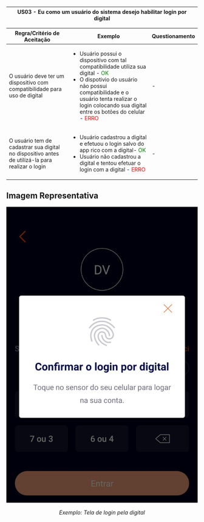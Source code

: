 <table>
    <thead>
        <tr>
            <th colspan="2" rowspan="2"> US03 - Eu como um usuário do sistema desejo habilitar login por digital</th>
        </tr>        
    </thead>
</table>

<table>
    <thead>
        <tr>
            <th>Regra/Critério de Aceitação</th>
            <th>Exemplo</th>
            <th>Questionamento</th>
        </tr>        
    </thead>
    <tbody>
        <tr>
            <td>O usuário deve ter um dispositivo com compatibilidade para uso de digital</td>
            <td>
                <ul>
                    <li>Usuário possui o dispositivo com tal compatibilidade utiliza sua digital - <span style="color:green">OK</span></li>
                    <li>O dispotivio do usuário não possui compatibilidade e o usuário tenta realizar o login colocando sua digital entre os botões do celular - <span style="color:red">ERRO</span></li>
                </ul>
            </td>
            <td> - </td>
        </tr>
        <tr>
            <td>O usuário tem de cadastrar sua digital no dispositivo antes de utilizá-la para realizar o login</td>
            <td>
                <ul>
                    <li>Usuário cadastrou a digital e efetuou o login salvo do app rico  com a digital- <span style="color:green">OK</span></li>
                    <li>Usuário não cadastrou a digital e tentou efetuar o login com a digital - <span style="color:red">ERRO</span></li>
                </ul>
            </td>
            <td> - </td>
        </tr>
    </tbody>
</table>

## **Imagem Representativa**

![US01](../../../img/login.jpg)
<p align="center"><i>Exemplo: Tela de login pela digital</i></p>
